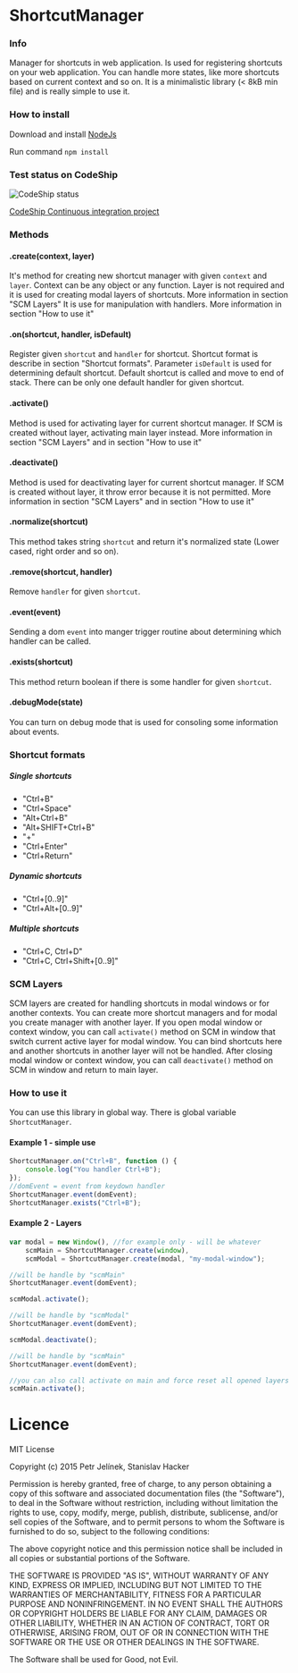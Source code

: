 # ShortcutManager

### Info
Manager for shortcuts in web application. Is used for registering shortcuts on your web application. You can handle
more states, like more shortcuts based on current context and so on. It is a minimalistic library (< 8kB min file) 
and is really simple to use it.

### How to install

Download and install [NodeJs](https://nodejs.org/en/)

Run command `npm install`

### Test status on CodeShip
![CodeShip status](https://codeship.com/projects/2f6e5400-446e-0134-4e35-4ed1b3e90ffc/status?branch=master "CodeShip status")

[CodeShip Continuous integration project](https://codeship.com/projects/168461)

### Methods

#### .create(context, layer)

It's method for creating new shortcut manager with given `context` and `layer`. Context can be any object or any function.
Layer is not required and it is used for creating modal layers of shortcuts. More information in section "SCM Layers"
It is use for manipulation with handlers. More information in section "How to use it"

#### .on(shortcut, handler, isDefault)

Register given `shortcut` and `handler` for shortcut. Shortcut format is describe in section "Shortcut formats".
Parameter `isDefault` is used for determining default shortcut. Default shortcut is called and move to end of stack.
There can be only one default handler for given shortcut.

#### .activate()

Method is used for activating layer for current shortcut manager. If SCM is created without layer, activating main layer instead.
More information in section "SCM Layers" and  in section "How to use it"

#### .deactivate()

Method is used for deactivating layer for current shortcut manager. If SCM is created without layer, it throw error because it is not permitted.
More information in section "SCM Layers" and  in section "How to use it"

#### .normalize(shortcut)

This method takes string `shortcut` and return it's normalized state (Lower cased, right order and so on).

#### .remove(shortcut, handler)

Remove `handler` for given `shortcut`.

#### .event(event)

Sending a dom `event` into manger trigger routine about determining which handler can be called.

#### .exists(shortcut)

This method return boolean if there is some handler for given `shortcut`.

#### .debugMode(state)

You can turn on debug mode that is used for consoling some information about events.


### Shortcut formats

##### Single shortcuts
- "Ctrl+B"
- "Ctrl+Space"
- "Alt+Ctrl+B"
- "Alt+SHIFT+Ctrl+B"
- "+"
- "Ctrl+Enter"
- "Ctrl+Return"

##### Dynamic shortcuts
- "Ctrl+[0..9]"
- "Ctrl+Alt+[0..9]"

##### Multiple shortcuts
- "Ctrl+C, Ctrl+D"
- "Ctrl+C, Ctrl+Shift+[0..9]"

### SCM Layers

SCM layers are created for handling shortcuts in modal windows or for another contexts. You can create more shortcut managers and 
for modal you create manager with another layer. 
If you open modal window or context window, you can call `activate()` method on SCM in window that switch current active layer for modal window. You can bind shortcuts here and another shortcuts in another layer will not be handled.
After closing modal window or context window, you can call `deactivate()` method on SCM in window and return to main layer.

### How to use it

You can use this library in global way. There is global variable `ShortcutManager`. 

#### Example 1 - simple use

```javascript
ShortcutManager.on("Ctrl+B", function () {
    console.log("You handler Ctrl+B");
});
//domEvent = event from keydown handler
ShortcutManager.event(domEvent);
ShortcutManager.exists("Ctrl+B");
```

#### Example 2 - Layers

```javascript
var modal = new Window(), //for example only - will be whatever
    scmMain = ShortcutManager.create(window),
    scmModal = ShortcutManager.create(modal, "my-modal-window");

//will be handle by "scmMain"
ShortcutManager.event(domEvent);

scmModal.activate();

//will be handle by "scmModal"
ShortcutManager.event(domEvent);

scmModal.deactivate();

//will be handle by "scmMain"
ShortcutManager.event(domEvent);

//you can also call activate on main and force reset all opened layers
scmMain.activate();

```

# Licence

MIT License

Copyright (c) 2015 Petr Jelínek, Stanislav Hacker

Permission is hereby granted, free of charge, to any person obtaining a copy
of this software and associated documentation files (the "Software"), to deal
in the Software without restriction, including without limitation the rights
to use, copy, modify, merge, publish, distribute, sublicense, and/or sell
copies of the Software, and to permit persons to whom the Software is
furnished to do so, subject to the following conditions:

The above copyright notice and this permission notice shall be included in all
copies or substantial portions of the Software.

THE SOFTWARE IS PROVIDED "AS IS", WITHOUT WARRANTY OF ANY KIND, EXPRESS OR
IMPLIED, INCLUDING BUT NOT LIMITED TO THE WARRANTIES OF MERCHANTABILITY,
FITNESS FOR A PARTICULAR PURPOSE AND NONINFRINGEMENT. IN NO EVENT SHALL THE
AUTHORS OR COPYRIGHT HOLDERS BE LIABLE FOR ANY CLAIM, DAMAGES OR OTHER
LIABILITY, WHETHER IN AN ACTION OF CONTRACT, TORT OR OTHERWISE, ARISING FROM,
OUT OF OR IN CONNECTION WITH THE SOFTWARE OR THE USE OR OTHER DEALINGS IN THE
SOFTWARE.

The Software shall be used for Good, not Evil.
